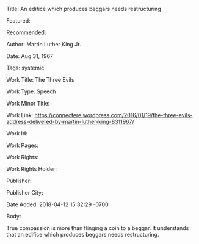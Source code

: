 Title: An edifice which produces beggars needs restructuring

Featured: 

Recommended: 

Author: Martin Luther King Jr.

Date: Aug 31, 1967

Tags: systemic

Work Title: The Three Evils

Work Type: Speech

Work Minor Title:  

Work Link: https://connectere.wordpress.com/2016/01/19/the-three-evils-address-delivered-by-martin-luther-king-8311967/

Work Id:  

Work Pages:  

Work Rights:  

Work Rights Holder:  

Publisher:  

Publisher City:  

Date Added: 2018-04-12 15:32:29 -0700

Body:

True compassion is more than flinging a coin to a beggar. It understands that an edifice which produces beggars needs restructuring.


